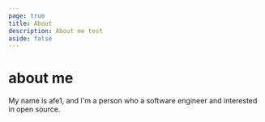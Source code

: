 ```yaml
---
page: true
title: About
description: About me test
aside: false
---
```


# about me

My name is afe1, and I'm a person who a software engineer and interested in open source.
